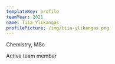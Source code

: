 ```yaml
---
templateKey: profile
teamYear: 2021
name: Tiia Ylikangas
profilePicture: /img/tiia-ylikangas.png
---
```

Chemistry, MSc

Active team member
